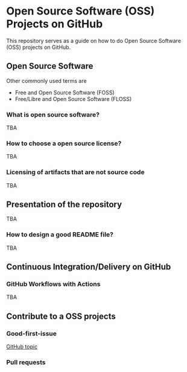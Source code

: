 # Open Source Software (OSS) Projects on GitHub

This repository serves as a guide on how to do
Open Source Software (OSS) projects on GitHub.

## Open Source Software

Other commonly used terms are

- Free and Open Source Software (FOSS)
- Free/Libre and Open Source Software (FLOSS)

### What is open source software?

TBA

### How to choose a open source license?

TBA

### Licensing of artifacts that are not source code

TBA

## Presentation of the repository

TBA

### How to design a good README file?

TBA

## Continuous Integration/Delivery on GitHub

### GitHub Workflows with Actions

TBA

## Contribute to a OSS projects

### Good-first-issue

[GitHub topic](https://github.com/topics/good-first-issue)

### Pull requests
